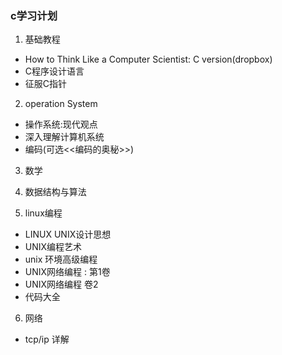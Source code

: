 ### c学习计划
1. 基础教程 
 - How to Think Like a Computer Scientist: C version(dropbox)
 - C程序设计语言
 - 征服C指针

2. operation System
 - 操作系统:现代观点
 - 深入理解计算机系统
 - 编码(可选<<编码的奥秘>>)

3. 数学

4. 数据结构与算法

5. linux编程
 - LINUX UNIX设计思想
 - UNIX编程艺术
 - unix 环境高级编程
 - UNIX网络编程 : 第1卷
 - UNIX网络编程 卷2
 - 代码大全

6. 网络
 - tcp/ip 详解

